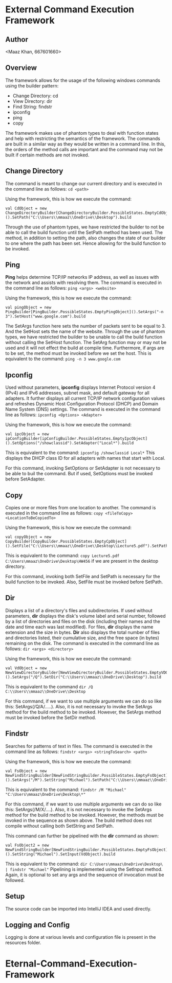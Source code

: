 # External Command Execution Framework

## Author
<Maaz Khan, 667601660>

## Overview
The framework allows for the usage of the following windows commands using the builder pattern:

 - Change Directory: cd
 - View Directory: dir
 - Find String: findstr
 - ipconfig
 - ping
 - copy
 
 The framework makes use of phantom types to deal with function states and help with restricting the semantics of the framework. The commands are built in a similar way as they would be written in a command line. In this, the orders of the method calls are important and the command may not be built if certain methods are not invoked.

 ## Change Directory
The command is meant to change our current directory and is executed in the command line as follows: `cd <path>`

Using the framework, this is how we execute the command: 

    val CdObject = new ChangeDirectoryBuilder[ChangeDirectoryBuilder.PossibleStates.EmptyCdObject]().SetPath("C:\\Users\\mmaaz\\OneDrive\\Desktop").build

Through the use of phantom types, we have restricted the builder to not be able to call the build function until the SetPath method has been used. The method, in addition to setting the path, also changes the state of our builder to one where the path has been set. Hence allowing for the build function to be invoked.

## Ping
**Ping** helps determine TCP/IP networks IP address, as well as issues with the network and assists with resolving them. The command is executed in the command line as follows: `ping <args> <website>`

Using the framework, this is how we execute the command:

    val pingObject = new PingBuilder[PingBuilder.PossibleStates.EmptyPingObject]().SetArgs("-n 3").SetHost("www.google.com").build

The SetArgs function here sets the number of packets sent to be equal to 3. And the SetHost sets the name of the website. Through the use of phantom types, we have restricted the builder to be unable to call the build function without calling the SetHost function. The SetArg function may or may not be used and it will not effect the build at compile time. Furthermore, if args are to be set, the method must be invoked before we set the host. This is equivalent to the command: `ping -n 3 www.google.com`

## Ipconfig

Used without parameters, **ipconfig** displays Internet Protocol version 4 (IPv4) and IPv6 addresses, subnet mask, and default gateway for all adapters. It further displays all current TCP/IP network configuration values and refreshes Dynamic Host Configuration Protocol (DHCP) and Domain Name System (DNS) settings. The command is executed in the command line as follows: `ipconfig <Options> <Adapter>`

Using the framework, this is how we execute the command: 

    val ipcObject = new ipConfigBuilder[ipConfigBuilder.PossibleStates.EmptyIpcObject]().SetOptions("/showclassid").SetAdapter("Local*").build

This is equivalent to the command: `ipconfig /showclassid Local*` This displays the DHCP class ID for all adapters with names that start with Local.

For this command, invoking SetOptions or SetAdapter is not necessary to be able to buil the command. But if used, SetOptions must be invoked before SetAdapter.

## Copy

Copies one or more files from one location to another. The command is executed in the command line as follows: `copy <fileToCopy> <LocationToBeCopiedTo>`

Using the framework, this is how we execute the command:

    val copyObject = new CopyBuilder[CopyBuilder.PossibleStates.EmptyCpObject]().SetFile("C:\\Users\\mmaaz\\OneDrive\\Desktop\\Lecture5.pdf").SetPath("C:\\Users\\mmaaz\\OneDrive\\Desktop\\HW456").build
This is equivalent to the command: `copy Lecture5.pdf C:\Users\mmaaz\OneDrive\Desktop\HW456` if we are present in the desktop directory.

For this command, invoking both SetFile and SetPath is necessary for the build function to be invoked. Also, SetFile must be invoked before SetPath.

## Dir
Displays a list of a directory's files and subdirectories. If used without parameters, **dir** displays the disk's volume label and serial number, followed by a list of directories and files on the disk (including their names and the date and time each was last modified). For files, **dir** displays the name extension and the size in bytes. **Dir** also displays the total number of files and directories listed, their cumulative size, and the free space (in bytes) remaining on the disk. The command is executed in the command line as follows: `dir <args> <directory>`

Using the framework, this is how we execute the command:

    val VdObject = new NewViewDirectoryBuilder[NewViewDirectoryBuilder.PossibleStates.EmptyVDObject]().SetArgs("/Q").SetDir("C:\\Users\\mmaaz\\OneDrive\\Desktop").build

This is equivalent to the command `dir /Q C:\\Users\\mmaaz\\OneDrive\\Desktop`

For this command, if we want to use multiple arguments we can do so like this: SetArgs(/Q/A/.....). Also, it is not necessary to invoke the SetArgs method for the build method to be invoked. However, the SetArgs method must be invoked before the SetDir method.

## Findstr

Searches for patterns of text in files. The command is executed in the command line as follows: `findstr <args> <stringToSearch> <path>`

Using the framework, this is how we execute the command:

    val FsObject = new NewFindStringBuilder[NewFindStringBuilder.PossibleStates.EmptyFsObject]().SetArgs("/M").SetString("Michael").SetPath("C:\\Users\\mmaaz\\OneDrive\\Desktop\\*").build
This is equivalent to the command: `findstr /M "Michael" "C:\Users\mmaaz\OneDrive\Desktop\*"`

For this command, if we want to use multiple arguments we can do so like this: SetArgs(/M/X/....). Also, it is not necessary to invoke the SetArgs method for the build method to be invoked. However, the methods must be invoked in the sequence as shown above. The build method does not compile without calling both SetString and SetPath. 

This command can further be pipelined with the **dir** command as shown: 

    val FsObject2 = new NewFindStringBuilder[NewFindStringBuilder.PossibleStates.EmptyFsObject]().SetString("Michael").SetInput(VdObject).build
This is equivalent to the command: `dir C:\Users\mmaaz\OneDrive\Desktop\ | findstr "Michael"` 
Pipelining is implemented using the SetInput method. Again, it is optional to set any args and the sequence of invocation must be followed. 

## Setup
The source code can be imported into IntelliJ  IDEA and used directly. 

## Logging and Config
Logging is done at various levels and configuration file is present in the resources folder.
# Eternal-Command-Execution-Framework
